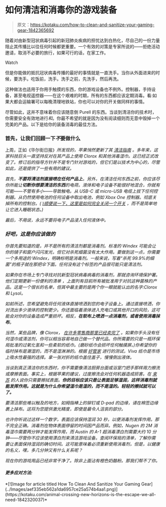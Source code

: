 # 如何清洁和消毒你的游戏装备

> 原文：<https://kotaku.com/how-to-clean-and-sanitize-your-gaming-gear-1842365692>

随着对由新型冠状病毒引起的新冠肺炎疾病的担忧达到白热化，尽自己的一份力量阻止其传播比以往任何时候都更重要。一个有效的对策是专家所说的——拒绝活动邀请，取消不必要的旅行，如果可行的话，在家工作。

Watch

但是你能做的抵抗冠状病毒传播的最好的事情就是一直洗手。当你从外面进来的时候，要洗手。吃饭前，洗手。洗手之前，先洗手，然后再洗。

这种做法也适用于你用手触摸的东西，你的游戏设备也不例外。控制器，手持设备，甚至电视遥控器——在这个艰难的时期，所有的东西都应该定期消毒。看:如果大都会运输署可以每晚清理地铁站，你也可以对你的开关做同样的事情。

尽管如此，这并不意味着你应该随意倒 Purell 的东西。当谈到清洁你的技术时，你需要安全有效地进行*和*。你最不希望的就是因为没有阅读细则而无意中毁掉一个完美的产品。以下是给你的装备消毒的最佳方法。

### 首先，让我们回顾一下*不*要做什么

上周，正如《华尔街日报》[](https://www.wsj.com/articles/yes-you-can-clean-your-iphone-with-disinfecting-wipes-11583771102?mod=djemptech_t)*所发现的，苹果悄然更新了其 [清洁指南](https://support.apple.com/en-us/HT204172?mod=article_inline) 。多年来，这家科技巨头一直坚持反对在其产品上使用 Clorox 和其他消毒湿巾。这已经正式改变了。修订后的指导方针并不是专门针对游戏的，但它们是以技术为中心的，尽管如此，还是提供了一些有用的建议。*

*首先，**不要将清洁剂直接喷在任何产品上**。另外，在清洁任何东西之前，你应该尽你所能让**切断你想要清洁的东西**的电荷。液体和电子设备不能很好地混合，你就有可能——不管有多小——导致触电。从 USB-C 或 micro-USB 电缆上拔下任何控制器。从仍然使用电池的任何设备中取出电池，例如 Xbox One 控制器。彻底关掉所有的控制台。( [)顺便说一下，这里是如何完全关闭一个开关](https://kotaku.com/here-s-how-to-max-out-your-nintendo-switchs-battery-lif-1841334717) ，而不是简单地让它进入睡眠状态。)*

*最后，不用说，永远不要将电子产品浸入任何液体中。*

### *好吧，这是你应该做的*

*你首先要知道的是，并不是所有的清洁剂都是消毒剂。标准的 Windex 可能会让你的镜子和窗户闪闪发光，但它对杀死细菌没有太大作用。要做到这一点，你需要一个多用途的 Windex，明确标明是消毒剂。一般来说，写着“杀死 99.9%的细菌”的瓶子就在那把伞下面。任何没有这个标签的产品很可能只是清洁剂。*

*如果你在市场上专门寻找对抗新型冠状病毒病毒的消毒剂，那就咨询环境保护署。他们定期更新一份便利的清单 ，上面列有目前所有被批准用于对抗这种菌株的产品。这是一个很长的名单，但其中最主要的是两个你一眼就能认出的名字:Clorox 和 Lysol。*

*如前所述，您希望避免将任何液体直接喷洒到您的电子设备上。通过直接喷洒，你对流出多少液体的控制更少。你还面临着液体进入充电口或其他开口的风险，这可能会对你的设备造成严重损坏。相反，**在软布上喷洒一点消毒剂，或者使用消毒抹布**。*

*当然，某些品牌，像 Clorox， [在许多零售商那里已经卖完了](https://adage.com/article/digital/clorox-responds-gouging-amazon-turns-ads-cleaning-wipes-run-low/2243886) 。如果你手头没有任何湿巾或清洁剂，你可以相当容易地自己做一个替代品。你所需要的只是一瓶环保局批准的过氧化氢和一些柔软的纸巾。(磨砂纸巾会损坏任何触摸屏。)你希望你的临时抹布是潮湿的，而不是湿淋淋的。根据 [*好管家*](https://www.goodhousekeeping.com/home-products/g29389533/best-paper-towel-brands-reviews/) 进行的测试，Viva 纸巾是市场上吸水性最强的选择。拿一张对折的纸巾盖住盖子，慢慢倒出液体。*

*当谈到真正清洁你的东西时，你不需要像清洁厨房台面或浴室门把手那样用力擦洗或摩擦表面。事实上，根据苹果的建议，过度擦洗会对任何机器造成损害。在 [来苏](https://www.lysol.com/cold-flu/home/how-to-clean-electronics-in-your-home/) 的人说你只需要擦拭表面。**你的目标应该只是让表面足够湿润，这样消毒剂就能发挥作用。这就是为什么你希望湿巾是湿的，而不是湿的。轻轻的擦拭就可以了。***

*要清洁那些难以触及的地方，如拇指棒上的铆钉或 D-pad 的边缘，请在棉签边缘裹上抹布。这将为您提供激光精度，即使是最令人沮丧的部分。*

*也许你听说过这样一个数字，表面应该保持湿润 30 秒，以便消毒剂发挥作用。那不完全正确。消毒剂在物体表面停留的时间因产品而异。例如，Nugen 的 2M 消毒湿巾需要两分钟才能发挥作用，而 Austin 的 A-1 超消毒漂白剂需要大约 10 分钟——尽管你不应该使用漂白剂来清洁游戏设备。查阅环保局的清单，了解你需要让表面保持湿润的确切时间。这可能意味着必须重新使用消毒剂，但是，以健康的名义，嘿，多几分钟又有什么关系呢？*

*现在你的游戏用品已经非常干净了。除非上面沾有橙色奶酪粉。那我们帮不了你。*

#### *更多应对方法:*

<aside data-commerce-source="inset" class="sc-16a0mhj-2 gAjHzr">*[![Image for article titled How To Clean And Sanitize Your Gaming Gear](../Images/aef335eb562a1da6957ce25a574b4aa1.png)](https://kotaku.com/animal-crossing-new-horizons-is-the-escape-we-all-need-1842320037)*</aside>